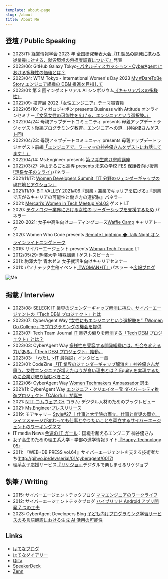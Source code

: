 ```yaml
---
template: about-page
slug: /about
title: About Me
---
```


## 登壇 / Public Speaking

- 2023/11: 経営情報学会 2023 年 全国研究発表大会[『IT 製品の開発に携わる従業員に対する、就労環境の包摂度調査について』](https://www.cyberagent.co.jp/techinfo/news/detail/id=29456)発表
- 2023/06: GitHub Galaxy Tokyo[- パネルディスカッション - CyberAgent における多様性の価値とは？](https://resources.github.com/galaxy/tokyo/)
- 2023/04: WTM Tokyo - International Women's Day 2023 [My #DareToBe Story エンジニア組織の DE&I 推進を目指して ](https://gdg-tokyo.connpass.com/event/277960/)
- 2023/01: 第 3 回インダストリアル AI シンポジウム[《キャリアパスの多様性》](https://www.ai-gakkai.or.jp/siai/program/lecture)
- 2022/09: 技育展 2022[「女性エンジニア」テーマ](https://talent.supporterz.jp/geekten/2022/)審査員
- 2022/05/10: フィガロジャポン presents Business with Attitude オンラインセミナー[「文系女性の可能性を広げる、エンジニアという選択肢。」](https://madamefigaro.jp/society-business/220525-bwa-yu-kamiya.html)
- 2022/04/24: 母親アップデートコミュニティ presents 母親アップデートラジオゲスト後編[プログラミング教育、エンジニアへの道　(神谷優さんゲスト回)](https://voicy.jp/channel/989/312990)
- 2022/04/23: 母親アップデートコミュニティ presents 母親アップデートラジオゲスト前編[「エンジニアで、ワーママの神谷優さんをゲストにお話してます！」](https://voicy.jp/channel/989/312977)
- 2022/04/14: Ms.Engineer presents [第 2 期生向け寄附講座](https://note.com/ms_engineer21/n/nfabec2292791)
- 2022/03/27: 神山まるごと高専 presents [未来の学校 FES](https://kamiyama-marugoto.com/miraino-gakko-fes/) 保護者向け授業[｢理系女子のミライ｣](https://www.youtube.com/watch?app=desktop&v=PQr7XGH0hOg)パネラー
- 2021/11/17: [Women Developers Summit『IT 分野のジェンダーギャップの現在地とアクション』](https://event.shoeisha.jp/devsumi/20211117/session/3515/)
- 2021/11/10: [BIT VALLEY 2021#06『副業・兼業でキャリアを広げる』](https://2021.bit-valley.jp/program/career/35)『副業で広がるキャリアの可能性と働き方の選択肢』パネラー
- 2021: [Mercari’s Women in Tech Meetup Vol.03](https://connpass.com/event/201048/) ゲスト LT
- 2020: [テクノロジー業界における女性の リーダーシップを支援するため](https://www.wahlandcase.com/jp/webinar/women-leaders-in-the-technology-industry)[](https://www.wahlandcase.com/jp/webinar/women-leaders-in-the-technology-industry) パネラー
- 2020-2021: 女子中高生向けコーディングコース[Waffle Camp](https://www.camp.waffle-waffle.org/) キャリアトーク
- 2020: Women Who Code presents [Remote Lightning 🌩 Talk Night オンラインライトニングトーク](https://www.meetup.com/Women-Who-Code-Tokyo/events/271072884/)
- 2019: サイバーエージェント presents [Woman Tech Terrace](https://wtt.cyberagent.group/) LT
- 2012/05/29: 駒澤大学 特殊講義 Ⅰ ゲストスピーカー
- 2011: 駒澤大学 青木ゼミ 女子就活生向けキャリアセミナー
- 2011: パソナテック主催イベント[『WOMAN\*IT』](http://www.pasonatech.co.jp/woman_it/event_report.jsp)パネラー →[広報ブログ](http://ameblo.jp/cair/entry-10907821776.html)

![Me](/assets/site_profile_1.jpg "Me")

## 掲載 / Interview

- 2023/08: SELECK [IT 業界のジェンダーギャップ解消に挑む。サイバーエージェントの「Tech DE&I プロジェクト」とは](https://seleck.cc/1608)
- 2023/07: CyberAgent Way [“女性にもエンジニアという選択肢を”「Women Go College」でプログラミングの機会を提供](https://www.cyberagent.co.jp/way/list/detail/id=29169)
- 2023/07: Tech Team Journal [IT 業界の偏りを解消する「Tech DE&I プロジェクト」とは？](https://ttj.paiza.jp/archives/2023/07/28/9971/)
- 2023/03: CyberAgent Way [多様性を受容する開発組織には、社会を変える力がある。「Tech DE&I プロジェクト」始動。](https://www.cyberagent.co.jp/way/list/detail/id=28637)
- 2023/03: [「わたし ×IT 最強説」](http://www.littlemore.co.jp/store/products/detail.php?product_id=1072)インタビュー章
- 2023/01: CodeZine [「IT 業界のジェンダーギャップ解消を」神谷優さんが思う、女性エンジニアが増えたほうが良い理由とは？ Equity を実現するために企業が取り組むべきこと](https://codezine.jp/article/detail/16896)
- 2022/06: CyberAgent Way [Women Techmakers Ambassador 選出](https://www.cyberagent.co.jp/techinfo/news/detail/id=27684)
- 2021/11: CyberAgent Way [エンジニア・クリエイター発 ダイバーシティ推進プロジェクト「CAlorful」が誕生](https://www.cyberagent.co.jp/way/features/list/detail/id=26859)
- 2021: [NTT コムウェア C+](https://www.nttcom.co.jp/comware_plus/column/book_review/202107.html) コラム: デジタル人材のためのブックレビュー
- 2021: Ms.Engineer[プレスリリース](https://prtimes.jp/main/html/rd/p/000000004.000065982.html)
- 2019: モアキャリー [Style#27 ｜仕事と大学院の両立、仕事と育児の両立。ライフステージが変わっても仕事とやりたいことを両立するサイバーエージェントのワーキングママ](https://www.morecareee.jp/trend/style027/)
- IT media News [今週の IT ガール](http://news.itmedia.co.jp/20130416/003760)：国境を超えるエンジニア 神谷優さん
- 女子高生のための理工系大学・学部の進学情報サイト[『Happy Technology 05』](http://hapiteku.com/)
- 2011: 『WEB+DB PRESS vol.64』サイバーエージェントを支える技術者たち(http://gihyo.jp/dev/serial/01/cyberagent/0017)
- 理系女子応援サービス[](http://www.rikejo.jp/)[『リケジョ』](https://www.rikejo.jp/)デジタルで楽しませるリケジョブ

## 執筆 / Writing

- 2015: サイバーエージェントテックブログ [ママエンジニアのワークライフ](Https://Ameblo.Jp/Principia-Ca/entry-12071778409.html)
- 2012: サイバーエージェントテックブログ [ハイブリッド Android アプリ開発 7 つの工夫](https://ameblo.jp/principia-ca/entry-11177133323.html)
- 2023: CyberAgent Developers Blog [子ども向けプログラミング学習サービスの多言語翻訳における生成 AI 活用の可能性](https://developers.cyberagent.co.jp/blog/archives/44530/)

## Links

- [はてなブログ](https://fuzzy31u.hatenablog.com/)
- [はてなダイアリー](https://fuzzy31u.hatenadiary.org/)
- [Qiita](https://qiita.com/fuzzy31u)
- [SpeakerDeck](https://speakerdeck.com/fuzzy31u)
- [Zenn](https://zenn.dev/yukamiya)
